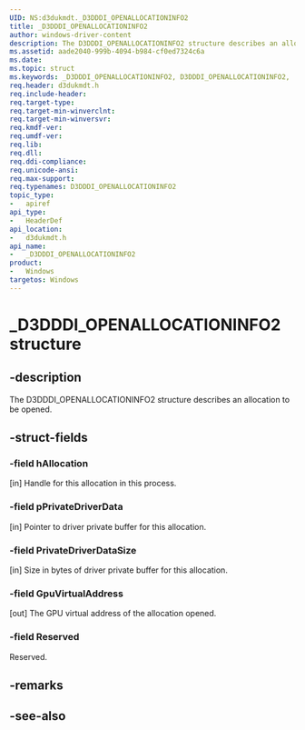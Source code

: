 ```yaml
---
UID: NS:d3dukmdt._D3DDDI_OPENALLOCATIONINFO2
title: _D3DDDI_OPENALLOCATIONINFO2
author: windows-driver-content
description: The D3DDDI_OPENALLOCATIONINFO2 structure describes an allocation to be opened.
ms.assetid: aade2040-999b-4094-b984-cf0ed7324c6a
ms.date: 
ms.topic: struct
ms.keywords: _D3DDDI_OPENALLOCATIONINFO2, D3DDDI_OPENALLOCATIONINFO2, 
req.header: d3dukmdt.h
req.include-header:
req.target-type:
req.target-min-winverclnt:
req.target-min-winversvr:
req.kmdf-ver:
req.umdf-ver:
req.lib:
req.dll:
req.ddi-compliance:
req.unicode-ansi:
req.max-support:
req.typenames: D3DDDI_OPENALLOCATIONINFO2
topic_type: 
-	apiref
api_type: 
-	HeaderDef
api_location: 
-	d3dukmdt.h
api_name: 
-	_D3DDDI_OPENALLOCATIONINFO2
product:
-	Windows
targetos: Windows
---
```


# _D3DDDI_OPENALLOCATIONINFO2 structure

## -description

The D3DDDI_OPENALLOCATIONINFO2 structure describes an allocation to be opened.

## -struct-fields

### -field hAllocation

[in] Handle for this allocation in this process.

### -field pPrivateDriverData

[in] Pointer to driver private buffer for this allocation.

### -field PrivateDriverDataSize

[in] Size in bytes of driver private buffer for this allocation.

### -field GpuVirtualAddress

[out] The GPU virtual address of the allocation opened.

### -field Reserved

Reserved.

## -remarks

## -see-also

